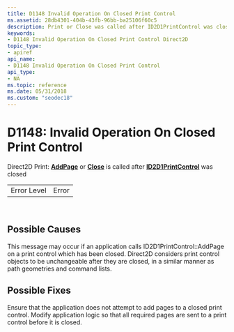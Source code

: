 ```yaml
---
title: D1148 Invalid Operation On Closed Print Control
ms.assetid: 28db4301-404b-43fb-96bb-ba25106f60c5
description: Print or Close was called after ID2D1PrintControl was closed
keywords:
- D1148 Invalid Operation On Closed Print Control Direct2D
topic_type:
- apiref
api_name:
- D1148 Invalid Operation On Closed Print Control
api_type:
- NA
ms.topic: reference
ms.date: 05/31/2018
ms.custom: "seodec18"
---
```


# D1148: Invalid Operation On Closed Print Control

Direct2D Print: [**AddPage**](/windows/win32/api/d2d1_1/nf-d2d1_1-id2d1printcontrol-addpage) or [**Close**](/windows/win32/api/d2d1_1/nf-d2d1_1-id2d1printcontrol-close) is called after [**ID2D1PrintControl**](/windows/win32/api/d2d1_1/nn-d2d1_1-id2d1printcontrol) was closed



|             |       |
|-------------|-------|
| Error Level | Error |



 

## Possible Causes

This message may occur if an application calls ID2D1PrintControl::AddPage on a print control which has been closed. Direct2D considers print control objects to be unchangeable after they are closed, in a similar manner as path geometries and command lists.

## Possible Fixes

Ensure that the application does not attempt to add pages to a closed print control. Modify application logic so that all required pages are sent to a print control before it is closed.

 

 